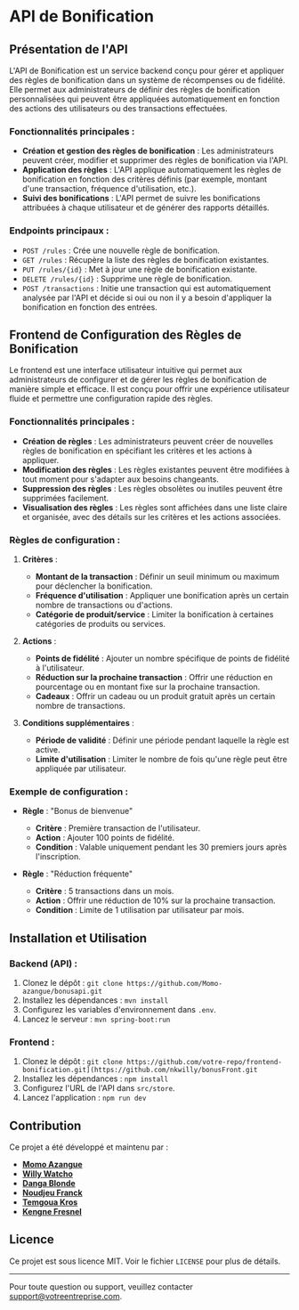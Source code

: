 # API de Bonification

## Présentation de l'API

L'API de Bonification est un service backend conçu pour gérer et appliquer des règles de bonification dans un système de récompenses ou de fidélité. Elle permet aux administrateurs de définir des règles de bonification personnalisées qui peuvent être appliquées automatiquement en fonction des actions des utilisateurs ou des transactions effectuées.

### Fonctionnalités principales :
- **Création et gestion des règles de bonification** : Les administrateurs peuvent créer, modifier et supprimer des règles de bonification via l'API.
- **Application des règles** : L'API applique automatiquement les règles de bonification en fonction des critères définis (par exemple, montant d'une transaction, fréquence d'utilisation, etc.).
- **Suivi des bonifications** : L'API permet de suivre les bonifications attribuées à chaque utilisateur et de générer des rapports détaillés.

### Endpoints principaux :
- `POST /rules` : Crée une nouvelle règle de bonification.
- `GET /rules` : Récupère la liste des règles de bonification existantes.
- `PUT /rules/{id}` : Met à jour une règle de bonification existante.
- `DELETE /rules/{id}` : Supprime une règle de bonification.
- `POST /transactions` : Initie une transaction qui est automatiquement analysée par l'API et décide si oui ou non il y a besoin d'appliquer la bonification en fonction des entrées. 

## Frontend de Configuration des Règles de Bonification

Le frontend est une interface utilisateur intuitive qui permet aux administrateurs de configurer et de gérer les règles de bonification de manière simple et efficace. Il est conçu pour offrir une expérience utilisateur fluide et permettre une configuration rapide des règles.

### Fonctionnalités principales :
- **Création de règles** : Les administrateurs peuvent créer de nouvelles règles de bonification en spécifiant les critères et les actions à appliquer.
- **Modification des règles** : Les règles existantes peuvent être modifiées à tout moment pour s'adapter aux besoins changeants.
- **Suppression des règles** : Les règles obsolètes ou inutiles peuvent être supprimées facilement.
- **Visualisation des règles** : Les règles sont affichées dans une liste claire et organisée, avec des détails sur les critères et les actions associées.

### Règles de configuration :
1. **Critères** :
   - **Montant de la transaction** : Définir un seuil minimum ou maximum pour déclencher la bonification.
   - **Fréquence d'utilisation** : Appliquer une bonification après un certain nombre de transactions ou d'actions.
   - **Catégorie de produit/service** : Limiter la bonification à certaines catégories de produits ou services.

2. **Actions** :
   - **Points de fidélité** : Ajouter un nombre spécifique de points de fidélité à l'utilisateur.
   - **Réduction sur la prochaine transaction** : Offrir une réduction en pourcentage ou en montant fixe sur la prochaine transaction.
   - **Cadeaux** : Offrir un cadeau ou un produit gratuit après un certain nombre de transactions.

3. **Conditions supplémentaires** :
   - **Période de validité** : Définir une période pendant laquelle la règle est active.
   - **Limite d'utilisation** : Limiter le nombre de fois qu'une règle peut être appliquée par utilisateur.

### Exemple de configuration :
- **Règle** : "Bonus de bienvenue"
  - **Critère** : Première transaction de l'utilisateur.
  - **Action** : Ajouter 100 points de fidélité.
  - **Condition** : Valable uniquement pendant les 30 premiers jours après l'inscription.

- **Règle** : "Réduction fréquente"
  - **Critère** : 5 transactions dans un mois.
  - **Action** : Offrir une réduction de 10% sur la prochaine transaction.
  - **Condition** : Limite de 1 utilisation par utilisateur par mois.

## Installation et Utilisation

### Backend (API) :
1. Clonez le dépôt : `git clone https://github.com/Momo-azangue/bonusapi.git`
2. Installez les dépendances : `mvn install`
3. Configurez les variables d'environnement dans `.env`.
4. Lancez le serveur : `mvn spring-boot:run`

### Frontend :
1. Clonez le dépôt : `git clone https://github.com/votre-repo/frontend-bonification.git](https://github.com/nkwilly/bonusFront.git`
2. Installez les dépendances : `npm install`
3. Configurez l'URL de l'API dans `src/store`.
4. Lancez l'application : `npm run dev`

## Contribution


Ce projet a été développé et maintenu par :

- **[Momo Azangue](https://github.com/Momo-azangue)**  
- **[Willy Watcho](https://github.com/nkwilly)**  
- **[Danga Blonde](https://github.com/BlondeQueen)**  
- **[Noudjeu Franck](https//github.com/franckettheofranckettheo)**
- **[Temgoua Kros](https//github.com/krostemgoua)**
- **[Kengne Fresnel](https//github.com/237Fresnel)**

## Licence

Ce projet est sous licence MIT. Voir le fichier `LICENSE` pour plus de détails.

---

Pour toute question ou support, veuillez contacter [support@votreentreprise.com](mailto:support@votreentreprise.com).
